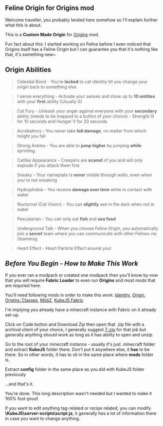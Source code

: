 ## Feline Origin for Origins mod
Welcome traveller, you probably landed here somehow so I'll explain further what this is about.

This is a **Custom Made Origin** for [Origins](https://www.curseforge.com/minecraft/mc-mods/origins) mod.

Fun fact about this: I started working on Feline before I even noticed that Origins itself has a Feline Origin but I can guarantee you that it's nothing like that, it's something new~

## Origin Abilities
> Celestial Bond - You're **locked** to cat identity till you change your origin back to something else

> I sense everything - Activate your senses and show up to **10 entities** with your **first** ability (Usually G)

> Cat Fury - Unleash your anger against everyone with your **secondary** ability (needs to be mapped to a button of your choice) - Strenght III for 10 seconds and Hunger V for 20 seconds

> Acrobatincs - You never take **fall damage**, no matter from which height you fall

> Strong Ankles - You are able to **jump higher** by jumping **while** sprinting.

> Catlike Appearance - Creepers are **scared** of you and will only explode if you attack them first

> Sneaky - Your nameplate is **never** visible through walls, even when you're not sneaking

> Hydrophobia - You receive **damage over time** while in contact with water

> Nocturnal (Cat Vision) - You can **slightly** see in the dark when not in water

> Pescatarian - You can only eat **fish** and **sea food**

> Underground Talk - When you choose Feline Origin, you automatically join a **secret** team where you can communicate with other Felines via /teammsg

> Heart Effect - Heart Particle Effect around you!

## *Before You Begin - How to Make This Work*
If you ever ran a modpack or created one modpack then you'll know by now that you will require **Fabric Loader** to even run **Origins** and most mods that are requried here.

You'll need following mods in order to make this work: [Identity](https://www.curseforge.com/minecraft/mc-mods/identity), [Origin](https://www.curseforge.com/minecraft/mc-mods/origins), [Origins: Classes](https://www.curseforge.com/minecraft/mc-mods/origins-classes), [MobZ](https://www.curseforge.com/minecraft/mc-mods/mobz), [KubeJS Fabric](https://www.curseforge.com/minecraft/mc-mods/kubejs-fabric)

I'm implying you already have a minecraft instance with Fabric on it already set-up.

Click on Code button and Download Zip then open that .zip file with a archival client of your choice, I generally suggest [7-zip](https://www.7-zip.org/) for that job but generally anything should work as long as it has ability to open and unzip.

Go to the root of your minecraft instance - usually it's just .minecraft folder and extract **KubeJS** folder there. Don't put it anywhere else, it **has** to be there. So in other words, it has to sit in the same place where **mods** folder is.

Extract **config** folder in the same place as you did with KubeJS folder previously

...and that's it. 

You're done. This long description wasn't needed but I wanted to make it 100% fool-proof. 

If you want to edit anything tag-related or recipe related, you can modify **\KubeJS\server-scripts\script.js**, it generally has a lot of information there in case you want to change anything.

